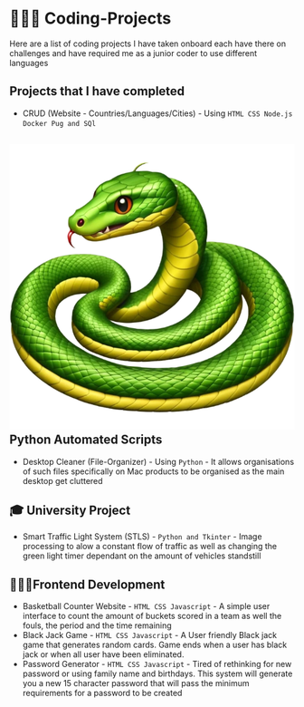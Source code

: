 # 🧑🏾‍💻 Coding-Projects

Here are a list of coding projects I have taken onboard each have there on challenges and have required me as a junior coder to use different languages

## Projects that I have completed

- CRUD (Website - Countries/Languages/Cities) - Using `HTML CSS Node.js Docker Pug and SQl`

## ![alt text](image.png) Python Automated Scripts

- Desktop Cleaner (File-Organizer) - Using `Python` - It allows organisations of such files specifically on Mac products to be organised as the main desktop get cluttered

## 🎓 University Project

- Smart Traffic Light System (STLS) - `Python and Tkinter` - Image processing to alow a constant flow of traffic as well as changing the green light timer dependant on the amount of vehicles standstill

## 🧑🏾‍💻Frontend Development

- Basketball Counter Website - `HTML CSS Javascript` - A simple user interface to count the amount of buckets scored in a team as well the fouls, the period and the time remaining
- Black Jack Game - `HTML CSS Javascript` - A User friendly Black jack game that generates random cards. Game ends when a user has black jack or when all user have been eliminated.
- Password Generator - `HTML CSS Javascript` - Tired of rethinking for new password or using family name and birthdays. This system will generate you a new 15 character password that will pass the minimum requirements for a password to be created
